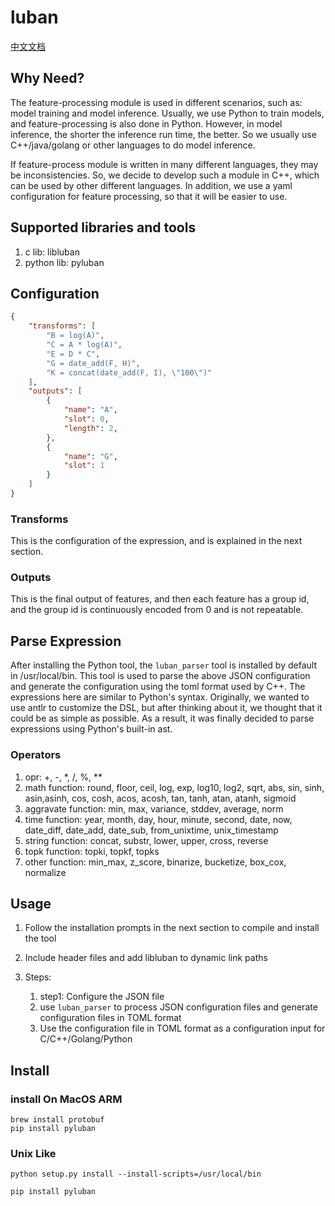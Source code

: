 # luban
[中文文档](https://github.com/uopensail/luban/blob/main/README_ZN.md)
## Why Need?

The feature-processing module is used in different scenarios, such as: model training and model inference. Usually, we use Python to train models, and feature-processing is also done in Python. However, in model inference, the shorter the inference run time, the better. So we usually use C++/java/golang or other languages to do model inference.

If feature-process module is written in many different languages, they may be inconsistencies. So, we decide to develop such a module in C++, which can be used by other different languages. In addition, we use a yaml configuration for feature processing, so that it will be easier to use.

## Supported libraries and tools

1. c lib: libluban
2. python lib: pyluban

## Configuration
```json
{
    "transforms": [
        "B = log(A)",
        "C = A * log(A)",
        "E = D * C",
        "G = date_add(F, H)",
        "K = concat(date_add(F, I), \"100\")"
    ],
    "outputs": [
        {
            "name": "A",
            "slot": 0,
            "length": 2,
        },
        {
            "name": "G",
            "slot": 1
        }
    ]
}
```
### Transforms

This is the configuration of the expression, and is explained in the next section.

### Outputs

This is the final output of features, and then each feature has a group id, and the group id is continuously encoded from 0 and is not repeatable.

## Parse Expression

After installing the Python tool, the `luban_parser` tool is installed by default in /usr/local/bin. 
This tool is used to parse the above JSON configuration and generate the configuration using the toml format used by C++.
The expressions here are similar to Python's syntax. Originally, we wanted to use antlr to customize the DSL, but after thinking about it, we thought that it could be as simple as possible. As a result, it was finally decided to parse expressions using Python's built-in ast.

### Operators

1. opr: +, -, *, /, %, **
2. math function: round, floor, ceil, log, exp, log10, log2, sqrt, abs, sin, sinh, asin,asinh, cos, cosh, acos, acosh, tan, tanh, atan, atanh, sigmoid
3. aggravate function: min, max, variance, stddev, average, norm
4. time function: year, month, day, hour, minute, second, date, now, date_diff, date_add, date_sub, from_unixtime, unix_timestamp
5. string function: concat, substr, lower, upper, cross, reverse
6. topk function: topki, topkf, topks
7. other function: min_max, z_score, binarize, bucketize, box_cox, normalize


## Usage
1. Follow the installation prompts in the next section to compile and install the tool

2. Include header files and add libluban to dynamic link paths

3. Steps:
    1. step1: Configure the JSON file
    2. use `luban_parser` to process JSON configuration files and generate configuration files in TOML format
    3. Use the configuration file in TOML format as a configuration input for C/C++/Golang/Python


## Install

### install On MacOS ARM

```shell
brew install protobuf
pip install pyluban
```

### Unix Like

```shell
python setup.py install --install-scripts=/usr/local/bin

pip install pyluban
```